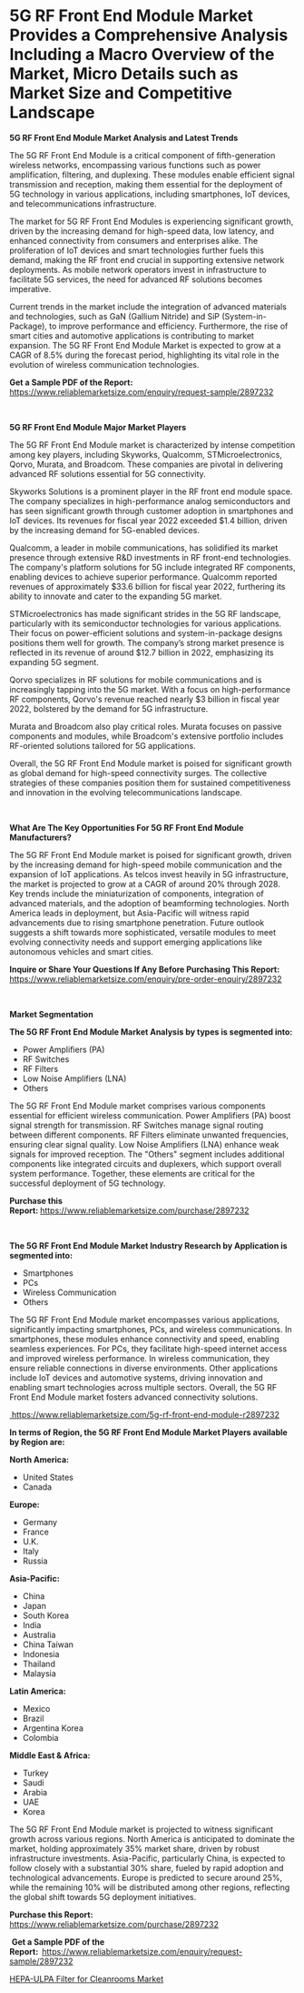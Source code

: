 <p><h1>5G RF Front End Module Market Provides a Comprehensive Analysis Including a Macro Overview of the Market, Micro Details such as Market Size and Competitive Landscape</h1></p><p><strong>5G RF Front End Module Market Analysis and Latest Trends</strong></p>
<p><p>The 5G RF Front End Module is a critical component of fifth-generation wireless networks, encompassing various functions such as power amplification, filtering, and duplexing. These modules enable efficient signal transmission and reception, making them essential for the deployment of 5G technology in various applications, including smartphones, IoT devices, and telecommunications infrastructure.</p><p>The market for 5G RF Front End Modules is experiencing significant growth, driven by the increasing demand for high-speed data, low latency, and enhanced connectivity from consumers and enterprises alike. The proliferation of IoT devices and smart technologies further fuels this demand, making the RF front end crucial in supporting extensive network deployments. As mobile network operators invest in infrastructure to facilitate 5G services, the need for advanced RF solutions becomes imperative.</p><p>Current trends in the market include the integration of advanced materials and technologies, such as GaN (Gallium Nitride) and SiP (System-in-Package), to improve performance and efficiency. Furthermore, the rise of smart cities and automotive applications is contributing to market expansion. The 5G RF Front End Module Market is expected to grow at a CAGR of 8.5% during the forecast period, highlighting its vital role in the evolution of wireless communication technologies.</p></p>
<p><strong>Get a Sample PDF of the Report:&nbsp;</strong> <a href="https://www.reliablemarketsize.com/enquiry/request-sample/2897232?utm_campaign=3099&utm_medium=2&utm_source=Github&utm_content=ia&utm_term=15032025&utm_id=5g-rf-front-end-module">https://www.reliablemarketsize.com/enquiry/request-sample/2897232</a></p>
<p>&nbsp;</p>
<p><strong>5G RF Front End Module Major Market Players</strong></p>
<p><p>The 5G RF Front End Module market is characterized by intense competition among key players, including Skyworks, Qualcomm, STMicroelectronics, Qorvo, Murata, and Broadcom. These companies are pivotal in delivering advanced RF solutions essential for 5G connectivity.</p><p>Skyworks Solutions is a prominent player in the RF front end module space. The company specializes in high-performance analog semiconductors and has seen significant growth through customer adoption in smartphones and IoT devices. Its revenues for fiscal year 2022 exceeded $1.4 billion, driven by the increasing demand for 5G-enabled devices.</p><p>Qualcomm, a leader in mobile communications, has solidified its market presence through extensive R&D investments in RF front-end technologies. The company's platform solutions for 5G include integrated RF components, enabling devices to achieve superior performance. Qualcomm reported revenues of approximately $33.6 billion for fiscal year 2022, furthering its ability to innovate and cater to the expanding 5G market.</p><p>STMicroelectronics has made significant strides in the 5G RF landscape, particularly with its semiconductor technologies for various applications. Their focus on power-efficient solutions and system-in-package designs positions them well for growth. The company’s strong market presence is reflected in its revenue of around $12.7 billion in 2022, emphasizing its expanding 5G segment.</p><p>Qorvo specializes in RF solutions for mobile communications and is increasingly tapping into the 5G market. With a focus on high-performance RF components, Qorvo's revenue reached nearly $3 billion in fiscal year 2022, bolstered by the demand for 5G infrastructure.</p><p>Murata and Broadcom also play critical roles. Murata focuses on passive components and modules, while Broadcom's extensive portfolio includes RF-oriented solutions tailored for 5G applications.</p><p>Overall, the 5G RF Front End Module market is poised for significant growth as global demand for high-speed connectivity surges. The collective strategies of these companies position them for sustained competitiveness and innovation in the evolving telecommunications landscape.</p></p>
<p>&nbsp;</p>
<p><strong>What Are The Key Opportunities For 5G RF Front End Module Manufacturers?</strong></p>
<p><p>The 5G RF Front End Module market is poised for significant growth, driven by the increasing demand for high-speed mobile communication and the expansion of IoT applications. As telcos invest heavily in 5G infrastructure, the market is projected to grow at a CAGR of around 20% through 2028. Key trends include the miniaturization of components, integration of advanced materials, and the adoption of beamforming technologies. North America leads in deployment, but Asia-Pacific will witness rapid advancements due to rising smartphone penetration. Future outlook suggests a shift towards more sophisticated, versatile modules to meet evolving connectivity needs and support emerging applications like autonomous vehicles and smart cities.</p></p>
<p><strong>Inquire or Share Your Questions If Any Before Purchasing This Report:</strong> <a href="https://www.reliablemarketsize.com/enquiry/pre-order-enquiry/2897232?utm_campaign=3099&utm_medium=2&utm_source=Github&utm_content=ia&utm_term=15032025&utm_id=5g-rf-front-end-module">https://www.reliablemarketsize.com/enquiry/pre-order-enquiry/2897232</a></p>
<p>&nbsp;</p>
<p><strong>Market Segmentation</strong></p>
<p><strong>The 5G RF Front End Module Market Analysis by types is segmented into:</strong></p>
<p><ul><li>Power Amplifiers (PA)</li><li>RF Switches</li><li>RF Filters</li><li>Low Noise Amplifiers (LNA)</li><li>Others</li></ul></p>
<p><p>The 5G RF Front End Module market comprises various components essential for efficient wireless communication. Power Amplifiers (PA) boost signal strength for transmission. RF Switches manage signal routing between different components. RF Filters eliminate unwanted frequencies, ensuring clear signal quality. Low Noise Amplifiers (LNA) enhance weak signals for improved reception. The "Others" segment includes additional components like integrated circuits and duplexers, which support overall system performance. Together, these elements are critical for the successful deployment of 5G technology.</p></p>
<p><strong>Purchase this Report:&nbsp;</strong><a href="https://www.reliablemarketsize.com/purchase/2897232?utm_campaign=3099&utm_medium=2&utm_source=Github&utm_content=ia&utm_term=15032025&utm_id=5g-rf-front-end-module">https://www.reliablemarketsize.com/purchase/2897232</a></p>
<p>&nbsp;</p>
<p><strong>The 5G RF Front End Module Market Industry Research by Application is segmented into:</strong></p>
<p><ul><li>Smartphones</li><li>PCs</li><li>Wireless Communication</li><li>Others</li></ul></p>
<p><p>The 5G RF Front End Module market encompasses various applications, significantly impacting smartphones, PCs, and wireless communications. In smartphones, these modules enhance connectivity and speed, enabling seamless experiences. For PCs, they facilitate high-speed internet access and improved wireless performance. In wireless communication, they ensure reliable connections in diverse environments. Other applications include IoT devices and automotive systems, driving innovation and enabling smart technologies across multiple sectors. Overall, the 5G RF Front End Module market fosters advanced connectivity solutions.</p></p>
<p><a href="https://www.reliablemarketsize.com/5g-rf-front-end-module-r2897232?utm_campaign=3099&utm_medium=2&utm_source=Github&utm_content=ia&utm_term=15032025&utm_id=5g-rf-front-end-module">&nbsp;https://www.reliablemarketsize.com/5g-rf-front-end-module-r2897232</a></p>
<p><strong>In terms of Region, the 5G RF Front End Module Market Players available by Region are:</strong></p>
<p>
    <p> <strong> North America: </strong>
        <ul>
            <li>United States</li>
            <li>Canada</li>
        </ul>
        </p> 
    <p> <strong> Europe: </strong>
        <ul>
            <li>Germany</li>
            <li>France</li>
            <li>U.K.</li>
            <li>Italy</li>
            <li>Russia</li>
        </ul>
        </p> 
    <p> <strong> Asia-Pacific: </strong>
        <ul>
            <li>China</li>
            <li>Japan</li>
            <li>South Korea</li>
            <li>India</li>
            <li>Australia</li>
            <li>China Taiwan</li>
            <li>Indonesia</li>
            <li>Thailand</li>
            <li>Malaysia</li>
        </ul>
        </p> 
    <p> <strong> Latin America: </strong>
        <ul>
            <li>Mexico</li>
            <li>Brazil</li>
            <li>Argentina Korea</li>
            <li>Colombia</li>
        </ul>
        </p> 
    <p> <strong> Middle East & Africa: </strong>
        <ul>
            <li>Turkey</li>
            <li>Saudi</li>
            <li>Arabia</li>
            <li>UAE</li>
            <li>Korea</li>
        </ul>
    </p>
    </p>
<p><p>The 5G RF Front End Module market is projected to witness significant growth across various regions. North America is anticipated to dominate the market, holding approximately 35% market share, driven by robust infrastructure investments. Asia-Pacific, particularly China, is expected to follow closely with a substantial 30% share, fueled by rapid adoption and technological advancements. Europe is predicted to secure around 25%, while the remaining 10% will be distributed among other regions, reflecting the global shift towards 5G deployment initiatives.</p></p>
<p><strong>Purchase this Report: </strong><a href="https://www.reliablemarketsize.com/purchase/2897232?utm_campaign=3099&utm_medium=2&utm_source=Github&utm_content=ia&utm_term=15032025&utm_id=5g-rf-front-end-module">https://www.reliablemarketsize.com/purchase/2897232</a></p>
<p>&nbsp;<strong>Get a Sample PDF of the Report:&nbsp;&nbsp;</strong><a href="https://www.reliablemarketsize.com/enquiry/request-sample/2897232?utm_campaign=3099&utm_medium=2&utm_source=Github&utm_content=ia&utm_term=15032025&utm_id=5g-rf-front-end-module">https://www.reliablemarketsize.com/enquiry/request-sample/2897232</a></p>
<p><strong></strong></p>
<p><p><a href="https://github.com/supicweg/Market-Research-Report-List-1/blob/main/hepa-ulpa-filter-for-cleanrooms-market.md?utm_campaign=3099&utm_medium=2&utm_source=Github&utm_content=ia&utm_term=15032025&utm_id=5g-rf-front-end-module">HEPA-ULPA Filter for Cleanrooms Market</a></p></p>